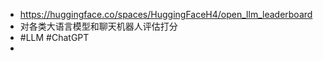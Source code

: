 - https://huggingface.co/spaces/HuggingFaceH4/open_llm_leaderboard
- 对各类大语言模型和聊天机器人评估打分
- #LLM #ChatGPT
-